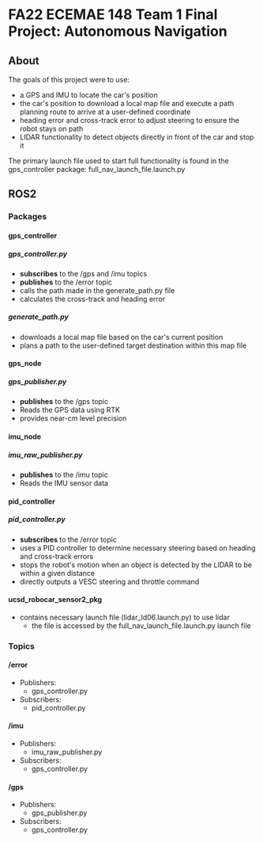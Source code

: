 # FA22 ECEMAE 148 Team 1 Final Project: Autonomous Navigation

## About

The goals of this project were to use:
- a GPS and IMU to locate the car's position
- the car's position to download a local map file and execute a path planning route to arrive at a user-defined coordinate
- heading error and cross-track error to adjust steering to ensure the robot stays on path
- LIDAR functionality to detect objects directly in front of the car and stop it

The primary launch file used to start full functionality is found in the gps_controller package:
	full_nav_launch_file.launch.py

## ROS2

### Packages

#### gps_controller

##### gps_controller.py

- **subscribes** to the /gps and /imu topics
- **publishes** to the /error topic
- calls the path made in the generate_path.py file
- calculates the cross-track and heading error 

##### generate_path.py

- downloads a local map file based on the car's current position
- plans a path to the user-defined target destination within this map file

#### gps_node

##### gps_publisher.py

- **publishes** to the /gps topic
- Reads the GPS data using RTK
- provides near-cm level precision

#### imu_node

##### imu_raw_publisher.py

- **publishes** to the /imu topic
- Reads the IMU sensor data

#### pid_controller

##### pid_controller.py

- **subscribes** to the /error topic
- uses a PID controller to determine necessary steering based on heading and cross-track errors
- stops the robot's motion when an object is detected by the LIDAR to be within a given distance
- directly outputs a VESC steering and throttle command

#### ucsd_robocar_sensor2_pkg

- contains necessary launch file (lidar_ld06.launch.py) to use lidar
	- the file is accessed by the full_nav_launch_file.launch.py launch file

### Topics

#### /error

- Publishers:
	- gps_controller.py
- Subscribers:
	- pid_controller.py

#### /imu

- Publishers:
	- imu_raw_publisher.py
- Subscribers:
	- gps_controller.py

#### /gps

- Publishers:
	- gps_publisher.py
- Subscribers:
	- gps_controller.py